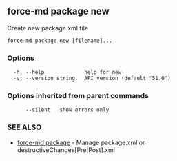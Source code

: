 ## force-md package new

Create new package.xml file

```
force-md package new [filename]...
```

### Options

```
  -h, --help             help for new
  -v, --version string   API version (default "51.0")
```

### Options inherited from parent commands

```
      --silent   show errors only
```

### SEE ALSO

* [force-md package](force-md_package.md)	 - Manage package.xml or destructiveChanges[Pre|Post].xml

